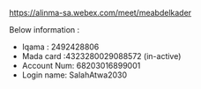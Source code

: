 https://alinma-sa.webex.com/meet/meabdelkader


Below information :
-	Iqama : 2492428806
-	Mada card :4323280029088572 (in-active)
-	Account Num: 68203016899001
-	Login name: SalahAtwa2030


